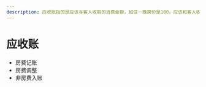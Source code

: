 ```yaml
---
description: 应收账指的是应该与客人收取的消费金额，如住一晚房价是100，应该和客人收100元，应收100元。
---
```


# 应收账

* 房费记账
* 房费调整
* 非房费入账

